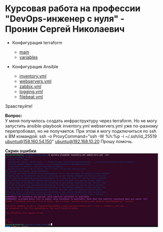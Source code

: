 # Курсовая работа на профессии "DevOps-инженер с нуля" - Пронин Сергей Николаевич

- Конфигурация terraform
    - [main](main.tf)  
    - [variables](variables.tf)

- Конфигурация Ansible
     - [inventory.yml](inventory.yml)
     - [webservers.yml](webservers.yml)
     - [zabbix.yml](zabbix.yml)
     - [logging.yml](logging.yml)
     - [filebeat.yml](filebeat.yml)

Зравствуйте!

**Вопрос:**  
У меня получилось создать инфраструктуру через terraform. Но не могу запустить ansible-playbook inventory.yml webservers.yml уже по-разному перепробовал, но не получается. При этом я могу подключиться по ssh к ВМ командой: ssh -o ProxyCommand="ssh -W %h:%p -i ~/.ssh/id_25519 ubuntu@158.160.54.150" ubuntu@192.168.10.20 Прошу помочь.

 **Скрин ошибки**  
 ![img_course-03.JPG](images/img_course-03.JPG)